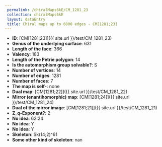 ```yaml
--- 
 permalink: /chiralMaps6kE/CM_1281_23 
 collection: chiralMaps6kE
 layout: dataEntry
 title: Chiral maps up to 6000 edges - CM[1281;23]
---
```


- **ID**: [CM[1281;23]]({{ site.url }}/test/CM_1281_23)
- **Genus of the underlying surface**: 631
- **Length of the face**: 366
- **Valency**: 183
- **Length of the Petrie polygon**: 14
- **Is the automorphism group solvable?**: S
- **Number of vertices**: 14
- **Number of edges**: 1281
- **Number of faces**: 7
- **The map is self-**: none
- **Dual map**: [CM[1281;22]]({{ site.url }}/test/CM_1281_22)
- **Mirror (enantihomorphic) map**: [CM[1281;24]]({{ site.url }}/test/CM_1281_24)
- **Dual of the mirror image**: [CM[1281;21]]({{ site.url }}/test/CM_1281_21)
- **Z_q-Exponent?**: 2
- **No idea**:  62:24
- **No idea**: Y
- **No idea**: Y
- **Skeleton**: Sk(14;2)^61
- **Some other kind of skeleton**: nan
